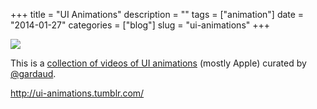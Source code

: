 +++
title = "UI Animations"
description = ""
tags = ["animation"]
date = "2014-01-27"
categories = ["blog"]
slug = "ui-animations"
+++



  <div class="notebook-screenshot"><a href="http://ui-animations.tumblr.com/"><img id='bluga-thumbnail-2870' class='bluga-thumbnail large' src='http://media.konigi.com/bluga/
wt52e6e5d0206f1_large.jpg'/></a></div><p>This is a <a href="http://ui-animations.tumblr.com/">collection of videos of UI animations</a> (mostly Apple) curated by <a href="https://twitter.com/gardaud">@gardaud</a>.</p>

    
  <a href="http://ui-animations.tumblr.com/">http://ui-animations.tumblr.com/</a>
